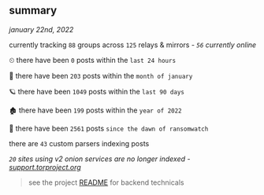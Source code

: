 
## summary
_january 22nd, 2022_

currently tracking `88` groups across `125` relays & mirrors - _`56` currently online_

⏲ there have been `0` posts within the `last 24 hours`

🦈 there have been `203` posts within the `month of january`

🪐 there have been `1049` posts within the `last 90 days`

🏚 there have been `199` posts within the `year of 2022`

🦕 there have been `2561` posts `since the dawn of ransomwatch`

there are `43` custom parsers indexing posts

_`20` sites using v2 onion services are no longer indexed - [support.torproject.org](https://support.torproject.org/onionservices/v2-deprecation/)_

> see the project [README](https://github.com/thetanz/ransomwatch#ransomwatch--) for backend technicals
